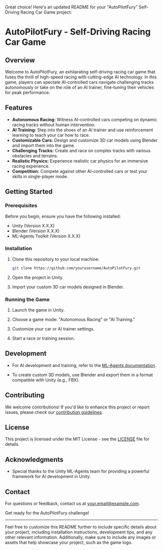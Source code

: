 Great choice! Here's an updated README for your "AutoPilotFury" Self-Driving Racing Car Game project:

# AutoPilotFury - Self-Driving Racing Car Game

## Overview

Welcome to AutoPilotFury, an exhilarating self-driving racing car game that fuses the thrill of high-speed racing with cutting-edge AI technology. In this game, players can spectate AI-controlled cars navigate challenging tracks autonomously or take on the role of an AI trainer, fine-tuning their vehicles for peak performance.

## Features

- **Autonomous Racing:** Witness AI-controlled cars competing on dynamic racing tracks without human intervention.
- **AI Training:** Step into the shoes of an AI trainer and use reinforcement learning to teach your car how to race.
- **Customizable Cars:** Design and customize 3D car models using Blender and import them into the game.
- **Challenging Tracks:** Create and race on complex tracks with various obstacles and terrains.
- **Realistic Physics:** Experience realistic car physics for an immersive racing experience.
- **Competition:** Compete against other AI-controlled cars or test your skills in single-player mode.

## Getting Started

### Prerequisites

Before you begin, ensure you have the following installed:

- Unity (Version X.X.X)
- Blender (Version X.X.X)
- ML-Agents Toolkit (Version X.X.X)

### Installation

1. Clone this repository to your local machine:

   ```bash
   git clone https://github.com/yourusername/AutoPilotFury.git
   ```

2. Open the project in Unity.

3. Import your custom 3D car models designed in Blender.

### Running the Game

1. Launch the game in Unity.

2. Choose a game mode: "Autonomous Racing" or "AI Training."

3. Customize your car or AI trainer settings.

4. Start a race or training session.

## Development

- For AI development and training, refer to the [ML-Agents documentation](https://github.com/Unity-Technologies/ml-agents).

- To create custom 3D models, use Blender and export them in a format compatible with Unity (e.g., FBX).

## Contributing

We welcome contributions! If you'd like to enhance this project or report issues, please check our [contribution guidelines](CONTRIBUTING.md).

## License

This project is licensed under the MIT License - see the [LICENSE](LICENSE) file for details.

## Acknowledgments

- Special thanks to the Unity ML-Agents team for providing a powerful framework for AI development in Unity.

## Contact

For questions or feedback, contact us at [your.email@example.com](mailto:your.email@example.com).

Get ready for the AutoPilotFury challenge!

---

Feel free to customize this README further to include specific details about your project, including installation instructions, development tips, and any other relevant information. Additionally, make sure to include any images or assets that help showcase your project, such as the game logo.

